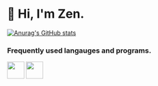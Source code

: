 # :wave: Hi, I'm Zen.
[![Anurag's GitHub stats](https://github-readme-stats.vercel.app/api?username=zendevz&count_private=trueshow_icons=true)](https://github.com/anuraghazra/github-readme-stats)

### Frequently used langauges and programs.
<code><img height="40" src="https://upload.wikimedia.org/wikipedia/commons/thumb/c/c3/Python-logo-notext.svg/1200px-Python-logo-notext.svg.png"></code>
<img height="40" src="https://user-images.githubusercontent.com/674621/71187801-14e60a80-2280-11ea-94c9-e56576f76baf.png">
